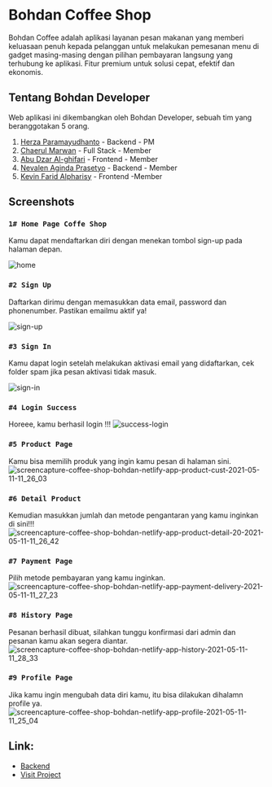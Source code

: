 # Bohdan Coffee Shop

Bohdan Coffee adalah aplikasi layanan pesan makanan yang memberi keluasaan penuh kepada pelanggan untuk melakukan pemesanan menu di gadget masing-masing dengan pilihan pembayaran langsung yang terhubung ke aplikasi. Fitur premium untuk solusi cepat, efektif dan ekonomis.

## Tentang Bohdan Developer

Web aplikasi ini dikembangkan oleh Bohdan Developer, sebuah tim yang beranggotakan 5 orang.

1. [Herza Paramayudhanto](https://github.com/herzaparam) - Backend - PM
2. [Chaerul Marwan](https://github.com/chaerulmarwan20) - Full Stack - Member
3. [Abu Dzar Al-ghifari](https://github.com/abudzr) - Frontend - Member
4. [Nevalen Aginda Prasetyo](https://github.com/nevalenaginda) - Backend - Member
5. [Kevin Farid Alpharisy](https://github.com/kevinfaridap) - Frontend -Member

## Screenshots

### `1# Home Page Coffe Shop`

Kamu dapat mendaftarkan diri dengan menekan tombol sign-up pada halaman depan.

![home](https://user-images.githubusercontent.com/74039235/114306969-dc6adf80-9b07-11eb-9cb6-8eb88642b0ae.jpg)

### `#2 Sign Up`

Daftarkan dirimu dengan memasukkan data email, password dan phonenumber. Pastikan emailmu aktif ya!

![sign-up](https://user-images.githubusercontent.com/74039235/114306979-e4c31a80-9b07-11eb-844d-2811ada73f9c.jpg)

### `#3 Sign In`

Kamu dapat login setelah melakukan aktivasi email yang didaftarkan, cek folder spam jika pesan aktivasi tidak masuk.

![sign-in](https://user-images.githubusercontent.com/74039235/114306973-e12f9380-9b07-11eb-997d-f60aec33fed8.jpg)

### `#4 Login Success`

Horeee, kamu berhasil login !!!
![success-login](https://user-images.githubusercontent.com/74039235/114307417-b6ded580-9b09-11eb-8195-66ebd5d1754c.jpg)

### `#5 Product Page`

Kamu bisa memilih produk yang ingin kamu pesan di halaman sini.
![screencapture-coffee-shop-bohdan-netlify-app-product-cust-2021-05-11-11_26_03](https://user-images.githubusercontent.com/55057008/117759159-7def6900-b24d-11eb-9677-9b07225ef996.png)

### `#6 Detail Product`

Kemudian masukkan jumlah dan metode pengantaran yang kamu inginkan di sini!!!
![screencapture-coffee-shop-bohdan-netlify-app-product-detail-20-2021-05-11-11_26_42](https://user-images.githubusercontent.com/55057008/117759274-b7c06f80-b24d-11eb-973e-b4c07cb61a6a.png)

### `#7 Payment Page`

Pilih metode pembayaran yang kamu inginkan.
![screencapture-coffee-shop-bohdan-netlify-app-payment-delivery-2021-05-11-11_27_23](https://user-images.githubusercontent.com/55057008/117760579-1555bb80-b250-11eb-9c99-655d6e70fafa.png)

### `#8 History Page`

Pesanan berhasil dibuat, silahkan tunggu konfirmasi dari admin dan pesanan kamu akan segera diantar.
![screencapture-coffee-shop-bohdan-netlify-app-history-2021-05-11-11_28_33](https://user-images.githubusercontent.com/55057008/117759910-c8bdb080-b24e-11eb-986e-2ab88b3b1db2.png)

### `#9 Profile Page`

Jika kamu ingin mengubah data diri kamu, itu bisa dilakukan dihalamn profile ya.
![screencapture-coffee-shop-bohdan-netlify-app-profile-2021-05-11-11_25_04](https://user-images.githubusercontent.com/55057008/117759676-58af2a80-b24e-11eb-86f0-b133710700b4.png)

## Link:

- [Backend](https://github.com/bohdan-28/coffee-shop-backend)
- [Visit Project](https://coffee-shop-bohdan.netlify.app/)
